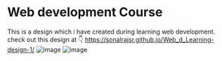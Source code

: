 # Web development Course
This is a design which i have created during learning web development.
check out this design at 👇
https://sonalrajsr.github.io/Web_d_Learning-design-1/
![image](https://github.com/sonalrajsr/Web_d_Learning-design-1/assets/123736054/11125f8f-077f-41c8-81f5-3c838c19a6b9)
![image](https://github.com/sonalrajsr/Web_d_Learning-design-1/assets/123736054/5e5286ae-9d2e-4c94-bbfa-52bf62a182ff)
